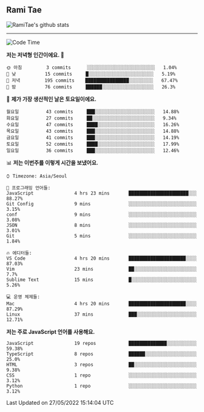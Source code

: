 ## Rami Tae

![RamiTae's github stats](https://github-readme-stats.vercel.app/api?username=RamiTae&show_icons=true&theme=tokyonight)

---
<!--START_SECTION:waka-->
![Code Time](http://img.shields.io/badge/Code%20Time-0%20secs-blue)

**저는 저녁형 인간이에요. 🦉** 

```text
🌞 아침         3 commits      ░░░░░░░░░░░░░░░░░░░░░░░░░   1.04% 
🌆 낮　         15 commits     █░░░░░░░░░░░░░░░░░░░░░░░░   5.19% 
🌃 저녁         195 commits    ████████████████░░░░░░░░░   67.47% 
🌙 밤　         76 commits     ██████░░░░░░░░░░░░░░░░░░░   26.3%

```
📅 **제가 가장 생산적인 날은 토요일이에요.** 

```text
월요일          43 commits     ███░░░░░░░░░░░░░░░░░░░░░░   14.88% 
화요일          27 commits     ██░░░░░░░░░░░░░░░░░░░░░░░   9.34% 
수요일          47 commits     ████░░░░░░░░░░░░░░░░░░░░░   16.26% 
목요일          43 commits     ███░░░░░░░░░░░░░░░░░░░░░░   14.88% 
금요일          41 commits     ███░░░░░░░░░░░░░░░░░░░░░░   14.19% 
토요일          52 commits     ████░░░░░░░░░░░░░░░░░░░░░   17.99% 
일요일          36 commits     ███░░░░░░░░░░░░░░░░░░░░░░   12.46%

```


📊 **저는 이번주를 이렇게 시간을 보냈어요.** 

```text
⌚︎ Timezone: Asia/Seoul

💬 프로그래밍 언어들: 
JavaScript               4 hrs 23 mins       ██████████████████████░░░   88.27% 
Git Config               9 mins              ░░░░░░░░░░░░░░░░░░░░░░░░░   3.15% 
conf                     9 mins              ░░░░░░░░░░░░░░░░░░░░░░░░░   3.08% 
JSON                     8 mins              ░░░░░░░░░░░░░░░░░░░░░░░░░   3.01% 
Git                      5 mins              ░░░░░░░░░░░░░░░░░░░░░░░░░   1.84%

🔥 에디터들: 
VS Code                  4 hrs 20 mins       █████████████████████░░░░   87.03% 
Vim                      23 mins             ██░░░░░░░░░░░░░░░░░░░░░░░   7.7% 
Sublime Text             15 mins             █░░░░░░░░░░░░░░░░░░░░░░░░   5.26%

💻 운영 체제들: 
Mac                      4 hrs 20 mins       █████████████████████░░░░   87.29% 
Linux                    37 mins             ███░░░░░░░░░░░░░░░░░░░░░░   12.71%

```

**저는 주로 JavaScript 언어를 사용해요.** 

```text
JavaScript               19 repos            ██████████████░░░░░░░░░░░   59.38% 
TypeScript               8 repos             ██████░░░░░░░░░░░░░░░░░░░   25.0% 
HTML                     3 repos             ██░░░░░░░░░░░░░░░░░░░░░░░   9.38% 
CSS                      1 repo              ░░░░░░░░░░░░░░░░░░░░░░░░░   3.12% 
Python                   1 repo              ░░░░░░░░░░░░░░░░░░░░░░░░░   3.12%

```



 Last Updated on 27/05/2022 15:14:04 UTC
<!--END_SECTION:waka-->
